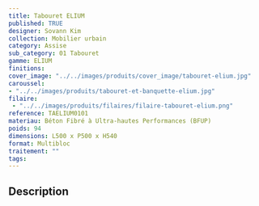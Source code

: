 ```yaml
---
title: Tabouret ELIUM 
published: TRUE
designer: Sovann Kim
collection: Mobilier urbain
category: Assise
sub_category: 01 Tabouret
gamme: ELIUM
finitions: 
cover_image: "../../images/produits/cover_image/tabouret-elium.jpg"
caroussel: 
- "../../images/produits/tabouret-et-banquette-elium.jpg"
filaire: 
 - "../../images/produits/filaires/filaire-tabouret-elium.png"
reference: TAELIUM0101
materiau: Béton Fibré à Ultra-hautes Performances (BFUP)
poids: 94
dimensions: L500 x P500 x H540
format: Multibloc
traitement: ""
tags: 
---
```


## Description
